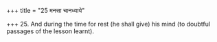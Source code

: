 +++
title = "25 मनसा चानध्याये"

+++
25. And during the time for rest (he shall give) his mind (to doubtful passages of the lesson learnt).
